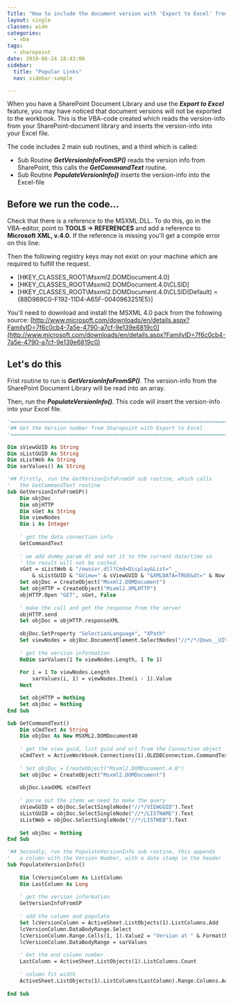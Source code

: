 ```yaml
---
Title: "How to include the document version with 'Export to Excel' from Sharepoint"
layout: single
classes: wide
categories:
  - vba
tags:
  - sharepoint
date: 2019-06-24 18:43:00
sidebar:
  title: "Popular Links"
  nav: sidebar-sample

---
```


When you have a SharePoint Document Library and use the ***Export to Excel*** feature, you may have noticed that document versions will not be exported to the workbook. This is the VBA-code created which reads the version-info from your SharePoint-document library and inserts the version-info into your Excel file.

The code includes 2 main sub routines, and a third which is called:

- Sub Routine ***GetVersionInfoFromSP()*** reads the version info from SharePoint, this calls the ***GetCommandText*** routine.
- Sub Routine ***PopulateVersionInfo()*** inserts the version-info into the Excel-file

## Before we run the code...

Check that there is a reference to the MSXML.DLL. To do this, go in the VBA-editor, point to **TOOLS -> REFERENCES** and add a reference to **Microsoft XML, v.4.0.** If the reference is missing you'll get a compile error on this line:

Then the following registry keys may not exist on your machine which are required to fulfill the request.

- [HKEY_CLASSES_ROOT\Msxml2.DOMDocument.4.0]
- [HKEY_CLASSES_ROOT\Msxml2.DOMDocument.4.0\CLSID]
- [HKEY_CLASSES_ROOT\Msxml2.DOMDocument.4.0\CLSID\(Default) = {88D969C0-F192-11D4-A65F-0040963251E5}]

You'll need to download and install the MSXML 4.0 pack from the following source: [http://www.microsoft.com/downloads/en/details.aspx?FamilyID=7f6c0cb4-7a5e-4790-a7cf-9e139e6819c0](http://www.microsoft.com/downloads/en/details.aspx?FamilyID=7f6c0cb4-7a5e-4790-a7cf-9e139e6819c0)

## Let's do this

Frist routine to run is ***GetVersionInfoFromSP()***. The version-info from the SharePoint Document Library will be read into an array. 

Then, run the ***PopulateVersionInfo()***. This code will insert the version-info into your Excel file.

```vb
'========================================================================================
'## Get the Version number from Sharepoint with Export to Excel
'========================================================================================

Dim sViewGUID As String
Dim sListGUID As String
Dim sListWeb As String
Dim sarValues() As String

'## Firstly, run the GetVersionInfoFromSP sub routine, which calls
'   the GetCommandText routine
Sub GetVersionInfoFromSP()
	Dim objDoc
	Dim objHTTP
	Dim sGet As String
	Dim viewNodes
	Dim i As Integer
	
	' get the data connection info
	GetCommandText
	
	' we add dummy param dt and set it to the current date/time so
	' the result will not be cached.
	sGet = sListWeb & "/owssvr.dll?Cmd=Display&List=" _
		& sListGUID & "&View=" & sViewGUID & "&XMLDATA=TRUE&dt=" & Now
	Set objDoc = CreateObject("Msxml2.DOMDocument")
	Set objHTTP = CreateObject("Msxml2.XMLHTTP")
	objHTTP.Open "GET", sGet, False
	
	' make the call and get the response from the server
	objHTTP.send
	Set objDoc = objHTTP.responseXML
	
	objDoc.SetProperty "SelectionLanguage", "XPath"
	Set viewNodes = objDoc.DocumentElement.SelectNodes("//*/*/@ows__UIVersionString")
	
	' get the version information
	ReDim sarValues(1 To viewNodes.Length, 1 To 1)
	
	For i = 1 To viewNodes.Length
		sarValues(i, 1) = viewNodes.Item(i - 1).Value
	Next

	Set objHTTP = Nothing
	Set objDoc = Nothing
End Sub

Sub GetCommandText()
	Dim sCmdText As String
	Dim objDoc As New MSXML2.DOMDocument40
	
	' get the view guid, list guid and url from the Connection object
	sCmdText = ActiveWorkbook.Connections(1).OLEDBConnection.CommandText
	
	' Set objDoc = CreateObject("Msxml2.DOMDocument.4.0")
	Set objDoc = CreateObject("Msxml2.DOMDocument")
	
	objDoc.LoadXML sCmdText
	
	' parse out the items we need to make the query
	sViewGUID = objDoc.SelectSingleNode("//*/VIEWGUID").Text
	sListGUID = objDoc.SelectSingleNode("//*/LISTNAME").Text
	sListWeb = objDoc.SelectSingleNode("//*/LISTWEB").Text
	
	Set objDoc = Nothing
End Sub

'## Secondly, run the PopulateVersionInfo sub routine, this appends
'   a column with the Version Number, with a date stamp in the header
Sub PopulateVersionInfo()
	
	Dim lcVersionColumn As ListColumn
	Dim LastColumn As Long
	
	' get the version information
	GetVersionInfoFromSP
	
	' add the column and populate
	Set lcVersionColumn = ActiveSheet.ListObjects(1).ListColumns.Add
	lcVersionColumn.DataBodyRange.Select
	lcVersionColumn.Range.Cells(1, 1).Value2 = "Version at " & Format(Now, "d/mm/yy hh:mm")
	lcVersionColumn.DataBodyRange = sarValues
	
	' Get the end column number
	LastColumn = ActiveSheet.ListObjects(1).ListColumns.Count
	
	' column fit width
	ActiveSheet.ListObjects(1).ListColumns(LastColumn).Range.Columns.AutoFit
   
End Sub
```
